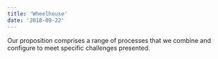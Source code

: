 ```yaml
---
title: 'Wheelhouse'
date: '2018-09-22'
---
```


Our proposition comprises a range of processes that we combine and configure to meet specific challenges presented.